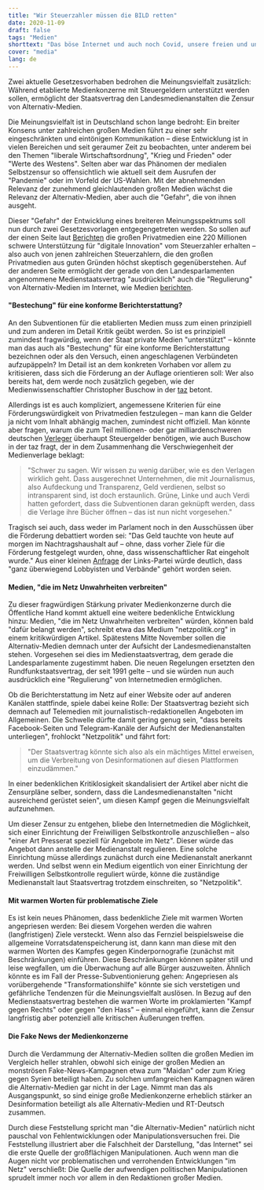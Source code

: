 ```yaml
---
title: "Wir Steuerzahler müssen die BILD retten"
date: 2020-11-09
draft: false
tags: "Medien"
shorttext: "Das böse Internet und auch noch Covid, unsere freien und unabhängigen Medien brauchen Geld. Also retten wir einmal mehr tote Pferde."
cover: "media"
lang: de
---
```


Zwei aktuelle Gesetzesvorhaben bedrohen die Meinungsvielfalt zusätzlich: Während etablierte Medienkonzerne mit Steuergeldern unterstützt werden sollen, ermöglicht der Staatsvertrag den Landesmedienanstalten die Zensur von Alternativ-Medien.

Die Meinungsvielfalt ist in Deutschland schon lange bedroht: Ein breiter Konsens unter zahlreichen großen Medien führt zu einer sehr eingeschränkten und eintönigen Kommunikation – diese Entwicklung ist in vielen Bereichen und seit geraumer Zeit zu beobachten, unter anderem bei den Themen "liberale Wirtschaftsordnung", "Krieg und Frieden" oder "Werte des Westens". Selten aber war das Phänomen der medialen Selbstzensur so offensichtlich wie aktuell seit dem Ausrufen der "Pandemie" oder im Vorfeld der US-Wahlen. Mit der abnehmenden Relevanz der zunehmend gleichlautenden großen Medien wächst die Relevanz der Alternativ-Medien, aber auch die "Gefahr", die von ihnen ausgeht.

Dieser "Gefahr" der Entwicklung eines breiteren Meinungsspektrums soll nun durch zwei Gesetzesvorlagen entgegengetreten werden. So sollen auf der einen Seite laut [Berichten](https://www.deutschlandfunk.de/millionenhilfe-fuer-verlage-deutschland-steigt-in-die.2907.de.html?dram:article_id=486614 "Deutschland steigt in die direkte Presseförderung ein") die großen Privatmedien eine 220 Millionen schwere Unterstützung für "digitale Innovation" vom Steuerzahler erhalten – also auch von jenen zahlreichen Steuerzahlern, die den großen Privatmedien aus guten Gründen höchst skeptisch gegenüberstehen. Auf der anderen Seite ermöglicht der gerade von den Landesparlamenten angenommene Medienstaatsvertrag "ausdrücklich" auch die "Regulierung" von Alternativ-Medien im Internet, wie Medien [berichten](https://netzpolitik.org/2020/medienstaatsvertrag-der-lange-kampf-gegen-desinformation/ "Der lange Kampf gegen Desinformation").

#### "Bestechung" für eine konforme Berichterstattung?

An den Subventionen für die etablierten Medien muss zum einen prinzipiell und zum anderen im Detail Kritik geübt werden. So ist es prinzipiell zumindest fragwürdig, wenn der Staat private Medien "unterstützt" – könnte man das auch als "Bestechung" für eine konforme Berichterstattung bezeichnen oder als den Versuch, einen angeschlagenen Verbündeten aufzupäppeln? Im Detail ist an dem konkreten Vorhaben vor allem zu kritisieren, dass sich die Förderung an der Auflage orientieren soll: Wer also bereits hat, dem werde noch zusätzlich gegeben, wie der Medienwissenschaftler Christopher Buschow in der [taz](https://taz.de/Medienwissenschaftler-ueber-Pressesubventionen/!5722250/ "Eine vertane Chance") betont.

Allerdings ist es auch kompliziert, angemessene Kriterien für eine Förderungswürdigkeit von Privatmedien festzulegen – man kann die Gelder ja nicht vom Inhalt abhängig machen, zumindest nicht offiziell. Man könnte aber fragen, warum die zum Teil millionen- oder gar milliardenschweren deutschen [Verleger](https://kress.de/news/detail/beitrag/146167-ranking-die-reichsten-verleger-2020.html "Ranking: Die reichsten Verleger 2020") überhaupt Steuergelder benötigen, wie auch Buschow in der taz fragt, der in dem Zusammenhang die Verschwiegenheit der Medienverlage beklagt:

> "Schwer zu sagen. Wir wissen zu wenig darüber, wie es den Verlagen wirklich geht. Dass ausgerechnet Unternehmen, die mit Journalismus, also Aufdeckung und Transparenz, Geld verdienen, selbst so intransparent sind, ist doch erstaunlich. Grüne, Linke und auch Verdi hatten gefordert, dass die Subventionen daran geknüpft werden, dass die Verlage ihre Bücher öffnen – das ist nun nicht vorgesehen."

Tragisch sei auch, dass weder im Parlament noch in den Ausschüssen über die Förderung debattiert worden sei: "Das Geld tauchte von heute auf morgen im Nachtragshaushalt auf – ohne, dass vorher Ziele für die Förderung festgelegt wurden, ohne, dass wissenschaftlicher Rat eingeholt wurde." Aus einer kleinen [Anfrage](/static/downloads/1923135.pdf "Anfrage der Abgeordneten Doris Achelwilm,") der Links-Partei würde deutlich, dass "ganz überwiegend Lobbyisten und Verbände" gehört worden seien.

#### Medien, "die im Netz Unwahrheiten verbreiten"

Zu dieser fragwürdigen Stärkung privater Medienkonzerne durch die Öffentliche Hand kommt aktuell eine weitere bedenkliche Entwicklung hinzu: Medien, "die im Netz Unwahrheiten verbreiten" würden, können bald "dafür belangt werden", schreibt etwa das Medium "netzpolitik.org" in einem kritikwürdigen Artikel. Spätestens Mitte November sollen die Alternativ-Medien demnach unter der Aufsicht der Landesmedienanstalten stehen. Vorgesehen sei dies im Medienstaatsvertrag, dem gerade die Landesparlamente zugestimmt haben. Die neuen Regelungen ersetzten den Rundfunkstaatsvertrag, der seit 1991 gelte – und sie würden nun auch ausdrücklich eine "Regulierung" von Internetmedien ermöglichen.

Ob die Berichterstattung im Netz auf einer Website oder auf anderen Kanälen stattfinde, spiele dabei keine Rolle: Der Staatsvertrag bezieht sich demnach auf Telemedien mit journalistisch-redaktionellen Angeboten im Allgemeinen. Die Schwelle dürfte damit gering genug sein, "dass bereits Facebook-Seiten und Telegram-Kanäle der Aufsicht der Medienanstalten unterliegen", frohlockt "Netzpolitik" und fährt fort:

> "Der Staatsvertrag könnte sich also als ein mächtiges Mittel erweisen, um die Verbreitung von Desinformationen auf diesen Plattformen einzudämmen."

In einer bedenklichen Kritiklosigkeit skandalisiert der Artikel aber nicht die Zensurpläne selber, sondern, dass die Landesmedienanstalten "nicht ausreichend gerüstet seien", um diesen Kampf gegen die Meinungsvielfalt aufzunehmen.

Um dieser Zensur zu entgehen, bliebe den Internetmedien die Möglichkeit, sich einer Einrichtung der Freiwilligen Selbstkontrolle anzuschließen – also "einer Art Presserat speziell für Angebote im Netz". Dieser würde das Angebot dann anstelle der Medienanstalt regulieren. Eine solche Einrichtung müsse allerdings zunächst durch eine Medienanstalt anerkannt werden. Und selbst wenn ein Medium eigentlich von einer Einrichtung der Freiwilligen Selbstkontrolle reguliert würde, könne die zuständige Medienanstalt laut Staatsvertrag trotzdem einschreiten, so "Netzpolitik".

#### Mit warmen Worten für problematische Ziele

Es ist kein neues Phänomen, dass bedenkliche Ziele mit warmen Worten angepriesen werden: Bei diesem Vorgehen werden die wahren (langfristigen) Ziele versteckt. Wenn also das Fernziel beispielsweise die allgemeine Vorratsdatenspeicherung ist, dann kann man diese mit den warmen Worten des Kampfes gegen Kinderpornografie (zunächst mit Beschränkungen) einführen. Diese Beschränkungen können später still und leise wegfallen, um die Überwachung auf alle Bürger auszuweiten. Ähnlich könnte es im Fall der Presse-Subventionierung gehen: Angepriesen als vorübergehende "Transformationshilfe" könnte sie sich verstetigen und gefährliche Tendenzen für die Meinungsvielfalt auslösen. In Bezug auf den Medienstaatsvertrag bestehen die warmen Worte im proklamierten "Kampf gegen Rechts" oder gegen "den Hass" – einmal eingeführt, kann die Zensur langfristig aber potenziell alle kritischen Äußerungen treffen.

#### Die Fake News der Medienkonzerne

Durch die Verdammung der Alternativ-Medien sollten die großen Medien im Vergleich heller strahlen, obwohl sich einige der großen Medien an monströsen Fake-News-Kampagnen etwa zum "Maidan" oder zum Krieg gegen Syrien beteiligt haben. Zu solchen umfangreichen Kampagnen wären die Alternativ-Medien gar nicht in der Lage. Nimmt man das als Ausgangspunkt, so sind einige große Medienkonzerne erheblich stärker an Desinformation beteiligt als alle Alternativ-Medien und RT-Deutsch zusammen.

Durch diese Feststellung spricht man "die Alternativ-Medien" natürlich nicht pauschal von Fehlentwicklungen oder Manipulationsversuchen frei. Die Feststellung illustriert aber die Falschheit der Darstellung, "das Internet" sei die erste Quelle der großflächigen Manipulationen. Auch wenn man die Augen nicht vor problematischen und verrohenden Entwicklungen "im Netz" verschließt: Die Quelle der aufwendigen politischen Manipulationen sprudelt immer noch vor allem in den Redaktionen großer Medien.
